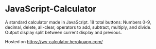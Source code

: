# JavaScript-Calculator

A standard calculator made in JavaScript. 
18 total buttons: Numbers 0-9, decimal, delete, all-clear, operators to add, subtract, multiply, and divide.
Output display split between current display and previous.

Hosted on https://wv-calculator.herokuapp.com/
